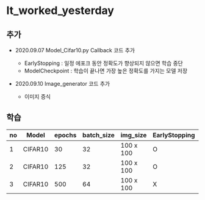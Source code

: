 # It_worked_yesterday

## 추가
* 2020.09.07 Model_Cifar10.py Callback 코드 추가
  * EarlyStopping : 일정 에포크 동안 정확도가 향상되지 않으면 학습 중단
  * ModelCheckpoint : 학습이 끝나면 가장 높은 정확도를 가지는 모델 저장
  
* 2020.09.10 Image_generator 코드 추가
  * 이미지 증식

## 학습
| no | Model | epochs | batch_size |   img_size   | EarlyStopping | EarlyStopping_patience | ModelCheckpoint | file_name(.h5) | val_loss | val_acc | test_acc |
|----|-------|--------|------------|--------------|---------------|------------------------|-----------------|----------------|----------|---------|----------|
| 1  | CIFAR10 | 30  | 32 | 100 x 100 | O | 3 | O | my_model | 1.0938 | 0.6433 | 5 / 5 |
| 2  | CIFAR10 | 125  | 32 | 100 x 100 | O | 25 | O | my_model_1 | 1.0038 | 0.6906 | 3 / 5 |
| 3  | CIFAR10 | 500  | 64 | 100 x 100 | X | X | O | my_model_2 | 1.0048 | 0.6973 | 5 / 5 |
